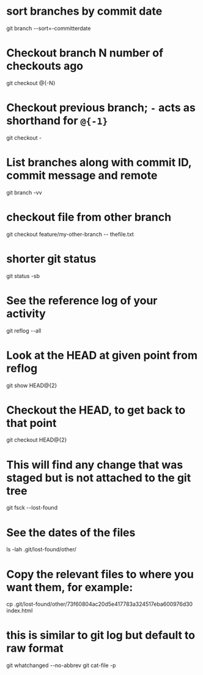 # sort branches by commit date
git branch --sort=-committerdate

# Checkout branch N number of checkouts ago
git checkout @{-N}

# Checkout previous branch; `-` acts as shorthand for `@{-1}`
git checkout -

# List branches along with commit ID, commit message and remote
git branch -vv

# checkout file from other branch
git checkout feature/my-other-branch -- thefile.txt

# shorter git status
git status -sb

# See the reference log of your activity
git reflog --all

# Look at the HEAD at given point from reflog
git show HEAD@{2}

# Checkout the HEAD, to get back to that point
git checkout HEAD@{2}

# This will find any change that was staged but is not attached to the git tree
git fsck --lost-found

# See the dates of the files
ls -lah .git/lost-found/other/

# Copy the relevant files to where you want them, for example:
cp .git/lost-found/other/73f60804ac20d5e417783a324517eba600976d30 index.html

# this is similar to git log but default to raw format
git whatchanged --no-abbrev
git cat-file -p <sha1>
